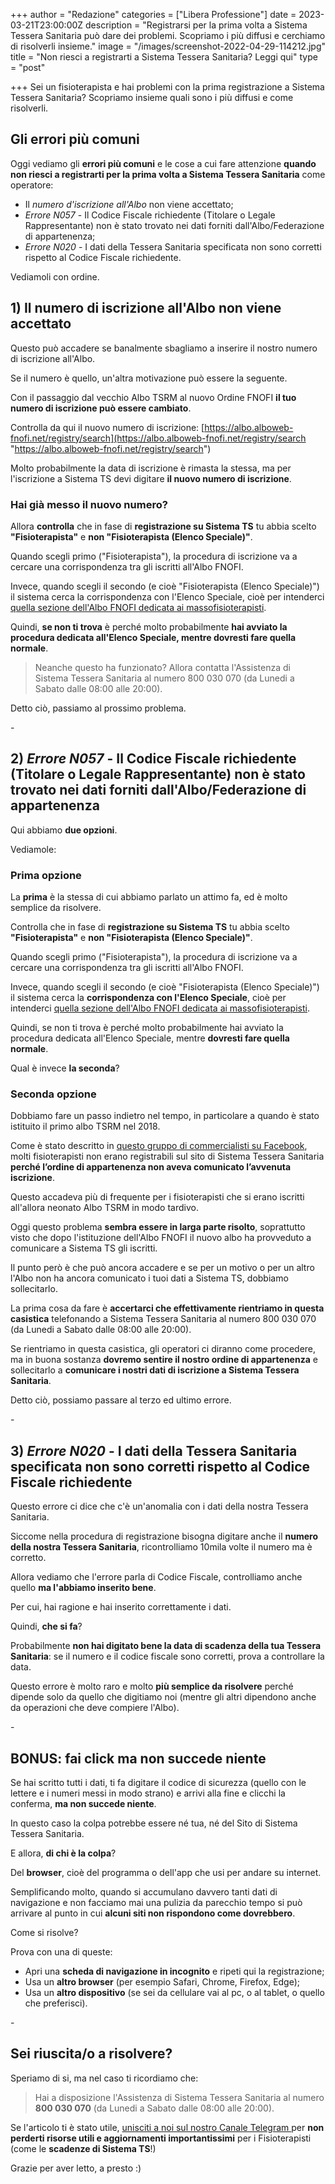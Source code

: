 +++
author = "Redazione"
categories = ["Libera Professione"]
date = 2023-03-21T23:00:00Z
description = "Registrarsi per la prima volta a Sistema Tessera Sanitaria può dare dei problemi. Scopriamo i più diffusi e cerchiamo di risolverli insieme."
image = "/images/screenshot-2022-04-29-114212.jpg"
title = "Non riesci a registrarti a Sistema Tessera Sanitaria? Leggi qui"
type = "post"

+++
Sei un fisioterapista e hai problemi con la prima registrazione a Sistema Tessera Sanitaria? Scopriamo insieme quali sono i più diffusi e come risolverli.

## Gli errori più comuni

Oggi vediamo gli **errori più comuni** e le cose a cui fare attenzione **quando non riesci a registrarti per la prima volta a Sistema Tessera Sanitaria** come operatore:

* Il _numero d'iscrizione all'Albo_ non viene accettato;
* _Errore N057_ - Il Codice Fiscale richiedente (Titolare o Legale Rappresentante) non è stato trovato nei dati forniti dall'Albo/Federazione di appartenenza;
* _Errore N020_ - I dati della Tessera Sanitaria specificata non sono corretti rispetto al Codice Fiscale richiedente.

Vediamoli con ordine.

## 1) Il numero di iscrizione all'Albo non viene accettato

Questo può accadere se banalmente sbagliamo a inserire il nostro numero di iscrizione all'Albo.

Se il numero è quello, un'altra motivazione può essere la seguente.

Con il passaggio dal vecchio Albo TSRM al nuovo Ordine FNOFI **il tuo numero di iscrizione può essere cambiato**. 

Controlla da qui il nuovo numero di iscrizione: [https://albo.alboweb-fnofi.net/registry/search](https://albo.alboweb-fnofi.net/registry/search "https://albo.alboweb-fnofi.net/registry/search")

Molto probabilmente la data di iscrizione è rimasta la stessa, ma per l'iscrizione a Sistema TS devi digitare **il nuovo numero di iscrizione**.

### Hai già messo il nuovo numero?

Allora **controlla** che in fase di **registrazione su Sistema TS** tu abbia scelto **"Fisioterapista"** e **non "Fisioterapista (Elenco Speciale)"**.

Quando scegli primo ("Fisioterapista"), la procedura di iscrizione va a cercare una corrispondenza tra gli iscritti all'Albo FNOFI.

Invece, quando scegli il secondo (e cioè "Fisioterapista (Elenco Speciale)") il sistema cerca la corrispondenza con l'Elenco Speciale, cioè per intenderci [quella sezione dell'Albo FNOFI dedicata ai massofisioterapisti](https://www.quotidianosanita.it/lavoro-e-professioni/articolo.php?articolo_id=105675 "Massofisioterapisti. Consiglio di Stato conferma legittimità elenco speciale chiarendo che solo chi vi è compreso esercita con autonomia professionale.").

Quindi, **se non ti trova** è perché molto probabilmente **hai avviato la procedura dedicata all'Elenco Speciale, mentre dovresti fare quella normale**.

> Neanche questo ha funzionato? Allora contatta l'Assistenza di Sistema Tessera Sanitaria al numero 800 030 070 (da Lunedi a Sabato dalle 08:00 alle 20:00).

Detto ciò, passiamo al prossimo problema.

\-

## 2) _Errore N057_ - Il Codice Fiscale richiedente (Titolare o Legale Rappresentante) non è stato trovato nei dati forniti dall'Albo/Federazione di appartenenza

Qui abbiamo **due opzioni**.

Vediamole:

### Prima opzione

La **prima** è la stessa di cui abbiamo parlato un attimo fa, ed è molto semplice da risolvere.

Controlla che in fase di **registrazione su Sistema TS** tu abbia scelto **"Fisioterapista"** e **non "Fisioterapista (Elenco Speciale)"**.

Quando scegli primo ("Fisioterapista"), la procedura di iscrizione va a cercare una corrispondenza tra gli iscritti all'Albo FNOFI.

Invece, quando scegli il secondo (e cioè "Fisioterapista (Elenco Speciale)") il sistema cerca la **corrispondenza con l'Elenco Speciale**, cioè per intenderci [quella sezione dell'Albo FNOFI dedicata ai massofisioterapisti](https://www.quotidianosanita.it/lavoro-e-professioni/articolo.php?articolo_id=105675 "Massofisioterapisti. Consiglio di Stato conferma legittimità elenco speciale chiarendo che solo chi vi è compreso esercita con autonomia professionale.").

Quindi, se non ti trova è perché molto probabilmente hai avviato la procedura dedicata all'Elenco Speciale, mentre **dovresti fare quella normale**.

Qual è invece **la seconda**?

### Seconda opzione

Dobbiamo fare un passo indietro nel tempo, in particolare a quando è stato istituito il primo albo TSRM nel 2018.

Come è stato descritto in [questo gruppo di commercialisti su Facebook](https://www.facebook.com/groups/CommTel/posts/10157966970556763/ "Commercialista Telematico - Fisioterapisti non ancora registrabili sul sito sistema tessera sanitaria perché l’ordine di appartenenza non ha ancora comunicato l’avvenuta iscrizione "), molti fisioterapisti non erano registrabili sul sito di Sistema Tessera Sanitaria **perché l’ordine di appartenenza non aveva comunicato l’avvenuta iscrizione**.

Questo accadeva più di frequente per i fisioterapisti che si erano iscritti all'allora neonato Albo TSRM in modo tardivo.

Oggi questo problema **sembra essere in larga parte risolto**, soprattutto visto che dopo l'istituzione dell'Albo FNOFI il nuovo albo ha provveduto a comunicare a Sistema TS gli iscritti.

Il punto però è che può ancora accadere e se per un motivo o per un altro l'Albo non ha ancora comunicato i tuoi dati a Sistema TS, dobbiamo sollecitarlo.

La prima cosa da fare è **accertarci che effettivamente rientriamo in questa casistica** telefonando a Sistema Tessera Sanitaria al numero 800 030 070 (da Lunedi a Sabato dalle 08:00 alle 20:00). 

Se rientriamo in questa casistica, gli operatori ci diranno come procedere, ma in buona sostanza **dovremo sentire il nostro ordine di appartenenza** e sollecitarlo a **comunicare i nostri dati di iscrizione a Sistema Tessera Sanitaria**.

Detto ciò, possiamo passare al terzo ed ultimo errore.

\-

## 3) _Errore N020_ - I dati della Tessera Sanitaria specificata non sono corretti rispetto al Codice Fiscale richiedente

Questo errore ci dice che c'è un'anomalia con i dati della nostra Tessera Sanitaria.

Siccome nella procedura di registrazione bisogna digitare anche il **numero della nostra Tessera Sanitaria**, ricontrolliamo 10mila volte il numero ma è corretto.

Allora vediamo che l'errore parla di Codice Fiscale, controlliamo anche quello **ma l'abbiamo inserito bene**.

Per cui, hai ragione e hai inserito correttamente i dati.

Quindi, **che si fa**?

Probabilmente **non hai digitato bene la data di scadenza della tua Tessera Sanitaria**: se il numero e il codice fiscale sono corretti, prova a controllare la data.

Questo errore è molto raro e molto **più semplice da risolvere** perché dipende solo da quello che digitiamo noi (mentre gli altri dipendono anche da operazioni che deve compiere l'Albo).

\-

## BONUS: fai click ma non succede niente

Se hai scritto tutti i dati, ti fa digitare il codice di sicurezza (quello con le lettere e i numeri messi in modo strano) e arrivi alla fine e clicchi la conferma, **ma non succede niente**.

In questo caso la colpa potrebbe essere né tua, né del Sito di Sistema Tessera Sanitaria.

E allora, **di chi è la colpa**?

Del **browser**, cioè del programma o dell'app che usi per andare su internet.

Semplificando molto, quando si accumulano davvero tanti dati di navigazione e non facciamo mai una pulizia da parecchio tempo si può arrivare al punto in cui **alcuni siti non rispondono come dovrebbero**.

Come si risolve?

Prova con una di queste:

* Apri una **scheda di navigazione in incognito** e ripeti qui la registrazione;
* Usa un **altro browser** (per esempio Safari, Chrome, Firefox, Edge);
* Usa un **altro dispositivo** (se sei da cellulare vai al pc, o al tablet, o quello che preferisci).

\-

## Sei riuscita/o a risolvere?

Speriamo di si, ma nel caso ti ricordiamo che:

> Hai a disposizione l'Assistenza di Sistema Tessera Sanitaria al numero **800 030 070** (da Lunedi a Sabato dalle 08:00 alle 20:00).

Se l'articolo ti è stato utile, [unisciti a noi sul nostro Canale Telegram ](https://t.me/fisioterapisti_official "Fisioterapisti Official | Telegram")per **non perderti risorse utili e aggiornamenti importantissimi** per i Fisioterapisti (come le **scadenze di Sistema TS**!)

Grazie per aver letto, a presto :)